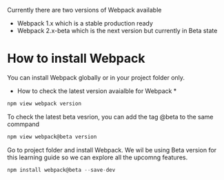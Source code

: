 Currently there are two versions of Webpack available
* Webpack 1.x which is a stable production ready
* Webpack 2.x-beta which is the next version but currently in Beta state

# How to install Webpack

You can install Webpack globally or in your project folder only.  

* How to check the latest version avaialble for Webpack *

```javascript
npm view webpack version
```
To check the latest beta vesrion, you can add the tag @beta to the same commpand

```javascript
npm view webpack@beta version
```

Go to project folder and install Webpack. We wil be using Beta version for this learning guide so we can explore all the upcomng features.

```javascript
npm install webpack@beta --save-dev
```

